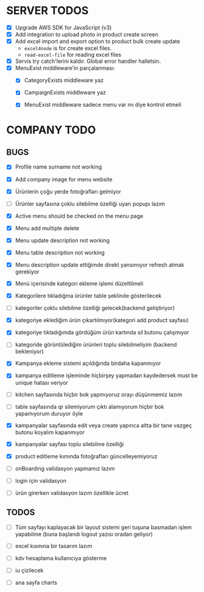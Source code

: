 # SERVER TODOS

- [x] Upgrade AWS SDK for JavaScript (v3)
- [x] Add integration to upload photo in product create screen
- [x] Add excel import and export option to product bulk create update
  - `excel4node` is for create excel files.
  - `read-excel-file` for reading excel files
- [x] Servis try catch'lerini kaldır. Global error handler halletsin.
- [x] MenuExist middleware'in parçalanması:
  - [x] CategoryExists middleware yaz
  - [x] CampaignExists middleware yaz
  - [x] MenuExist middleware sadece menu var mı diye kontrol etmeli


# COMPANY TODO
## BUGS
- [X]  Profile name surname not working
- [X]  Add company image for menu website
- [X]  Ürünlerin çoğu yerde fotoğrafları gelmiyor
- [ ]  Ürünler sayfasına çoklu silebilme özelliği uyarı popupı lazım
- [X]  Active menu should be checked on the menu page
- [X] Menu add multiple delete
- [X]  Menu update description not working
- [X]  Menu table description not working
- [X]  Menu description update ettiğimde direkt yansımıyor refresh atmak gerekiyor
- [X]  Menü içerisinde kategori ekleme işlemi düzeltilmeli
- [X] Kategorilere tıkladığma ürünler table  şeklinde gösterilecek
- [ ] kategoriler çoklu silebilme özelliği gelecek(backend geliştiriyor)
- [X] kategoriye eklediğim ürün çıkartılmıyor(kategori add product sayfası)
- [X] kategoriye tıkladığımda gördüğüm ürün kartında sil butonu çalışmıyor
- [ ] kategoride görüntülediğim ürünleri toplu silebilmeliyim (backend bekleniyor)
- [X] Kampanya ekleme sistemi açıldığında birdaha kapanmıyor
- [X] kampanya editleme işleminde hiçbirşey yapmadan kaydedersek must be unique hatası veriyor

- [ ] kitchen sayfasında hiçbir bok yapmıyoruz orayı düşünmemiz lazım

- [ ] table sayfasında qr silemiyorum çıktı alamıyorum hiçbir bok yapamıyorum duruyor öyle

- [X] kampanyalar sayfasında edit veya create yapınca altta bir tane vazgeç butonu koyalım kapanmıyor

- [X] kampanyalar sayfası toplu silebilme özelliği

- [X] product editleme kımında fotoğrafları güncelleyemiyoruz

- [ ] onBoarding validasyon yapmamız lazım

- [ ] login için validasyon

- [ ] ürün girerken validasyon lazım özellikle ücret

## TODOS
- [ ]  Tüm sayfayı kaplayacak bir layout sistemi geri tuşuna basmadan işlem yapabilme (buna başlandı logout yazısı oradan geliyor)

- [ ] excel kısmına bir tasarım lazım

- [ ] kdv hesaplama kullanıcıya gösterme

- [ ] iu çizilecek 

- [ ] ana sayfa charts





